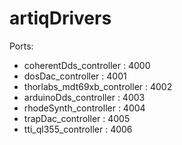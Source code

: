 # artiqDrivers

Ports:
- coherentDds_controller : 4000
- dosDac_controller : 4001
- thorlabs_mdt69xb_controller : 4002
- arduinoDds_controller : 4003
- rhodeSynth_controller : 4004
- trapDac_controller : 4005
- tti_ql355_controller : 4006